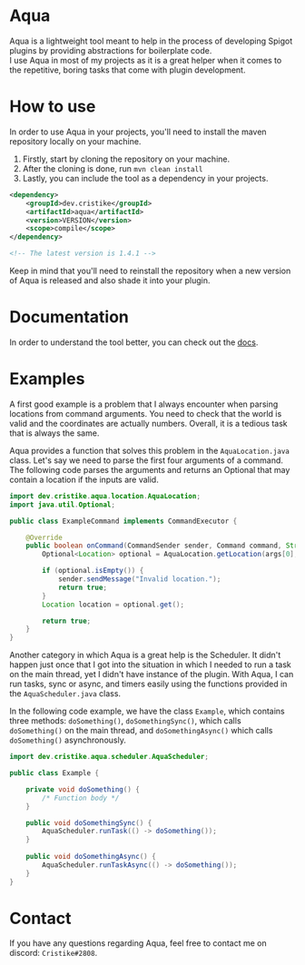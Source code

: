 # Aqua

Aqua is a lightweight tool meant to help in the process of developing
Spigot plugins by providing abstractions for boilerplate code.  
I use Aqua in most of my projects as it is a great helper when it comes to the
repetitive, boring tasks that come with plugin development.

# How to use

In order to use Aqua in your projects, you'll need to install the
maven repository locally on your machine.

1. Firstly, start by cloning the repository on your machine.
2. After the cloning is done, run ```mvn clean install```
3. Lastly, you can include the tool as a dependency in your projects.

```xml
<dependency>
    <groupId>dev.cristike</groupId>
    <artifactId>aqua</artifactId>
    <version>VERSION</version> 
    <scope>compile</scope>
</dependency>

<!-- The latest version is 1.4.1 -->
```

Keep in mind that you'll need to reinstall the repository when a
new version of Aqua is released and also shade it into your plugin.

# Documentation
In order to understand the tool better, you can check out the [docs](https://cristike.github.io/Aqua/).

# Examples

A first good example is a problem that I always encounter when
parsing locations from command arguments. You need to check that the
world is valid and the coordinates are actually numbers. Overall, it is a
tedious task that is always the same.  

Aqua provides a function that solves this problem in the ```AquaLocation.java``` class.
Let's say we need to parse the first four arguments of a command. The following code parses the 
arguments and returns an Optional that may contain a location if the inputs are valid.

```java
import dev.cristike.aqua.location.AquaLocation;
import java.util.Optional;

public class ExampleCommand implements CommandExecutor {

    @Override
    public boolean onCommand(CommandSender sender, Command command, String label, String[] args) {
        Optional<Location> optional = AquaLocation.getLocation(args[0], args[1], args[2], args[3]);

        if (optional.isEmpty()) {
            sender.sendMessage("Invalid location.");
            return true;
        }
        Location location = optional.get();

        return true;
    }
}
```

Another category in which Aqua is a great help is the Scheduler. It didn't happen just once that I got into the
situation in which I needed to run a task on the main thread, yet I didn't have instance of the plugin.
With Aqua, I can run tasks, sync or async, and timers easily using the functions provided in the
```AquaScheduler.java``` class.

In the following code example, we have the class ```Example```, which contains three methods: ```doSomething()```,
```doSomethingSync()```, which calls ```doSomething()``` on the main thread, and ```doSomethingAsync()``` which
calls ```doSomething()``` asynchronously.

```java
import dev.cristike.aqua.scheduler.AquaScheduler;

public class Example {

    private void doSomething() {
        /* Function body */
    }

    public void doSomethingSync() {
        AquaScheduler.runTask(() -> doSomething());
    }
    
    public void doSomethingAsync() {
        AquaScheduler.runTaskAsync(() -> doSomething());
    }
}
```

# Contact

If you have any questions regarding Aqua, feel free to contact me on discord:
```Cristike#2808```.
